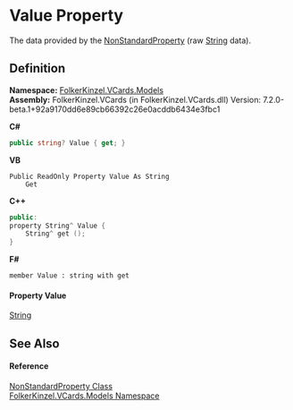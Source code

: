 # Value Property


The data provided by the <a href="96debf4b-ac3d-b14a-1b24-db26564c0795.md">NonStandardProperty</a> (raw <a href="https://learn.microsoft.com/dotnet/api/system.string" target="_blank" rel="noopener noreferrer">String</a> data).



## Definition
**Namespace:** <a href="10623553-9342-5b8f-9df4-6e7d1075f3df.md">FolkerKinzel.VCards.Models</a>  
**Assembly:** FolkerKinzel.VCards (in FolkerKinzel.VCards.dll) Version: 7.2.0-beta.1+92a9170dd6e89cb66392c26e0acddb6434e3fbc1

**C#**
``` C#
public string? Value { get; }
```
**VB**
``` VB
Public ReadOnly Property Value As String
	Get
```
**C++**
``` C++
public:
property String^ Value {
	String^ get ();
}
```
**F#**
``` F#
member Value : string with get
```



#### Property Value
<a href="https://learn.microsoft.com/dotnet/api/system.string" target="_blank" rel="noopener noreferrer">String</a>

## See Also


#### Reference
<a href="96debf4b-ac3d-b14a-1b24-db26564c0795.md">NonStandardProperty Class</a>  
<a href="10623553-9342-5b8f-9df4-6e7d1075f3df.md">FolkerKinzel.VCards.Models Namespace</a>  
